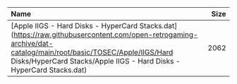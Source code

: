 |Name|Size|
|:---|---:|
|[Apple IIGS - Hard Disks - HyperCard Stacks.dat](https://raw.githubusercontent.com/open-retrogaming-archive/dat-catalog/main/root/basic/TOSEC/Apple/IIGS/Hard Disks/HyperCard Stacks/Apple IIGS - Hard Disks - HyperCard Stacks.dat)|2062|
